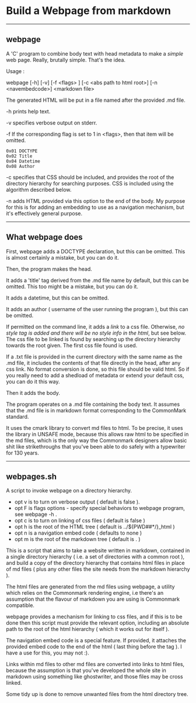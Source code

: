 # Build a Webpage from markdown
---
## webpage

A 'C' program to combine body text with head metadata to make a *simple* web page.
Really, brutally simple. That's the idea. 

Usage :

webpage [-h] [-v] [-f \<flags\> ] [-c \<abs path to html root\>] [-n \<navembedcode\>] \<markdown file\>

The generated HTML will be put in a file named after the provided .md file. 

-h prints help text.

-v specifies verbose output on stderr. 

-f If the corresponding flag is set to 1 in \<flags\>, then that item will be omitted.

    0x01 DOCTYPE
    0x02 Title
    0x04 Datetime
    0x08 Author

-c specifies that CSS should be included, and provides the root of the directory
   hierarchy for searching purposes. CSS is included using the algorithm described 
   below.

-n adds HTML provided via this option to the end of the body. My purpose for this 
   is for adding an embedding to use as a navigation mechanism, but it's effectively
   general purpose. 
   
---

## What webpage does

First, webpage adds a DOCTYPE declaration, but this can be omitted. This is
almost certainly a mistake, but you can do it.

Then, the program makes the head.

It adds a 'title' tag derived from the .md file name by default, but this can 
be omitted. This too might be a mistake, but you can do it.

It adds a datetime, but this can be omitted.

It adds an author ( username of the user running the program ), but this can be 
omitted. 

If permitted on the command line, it adds a *link* to a css file. Otherwise, *no 
style tag is added and there will be no style info in the html*, but see below.
The css file to be linked is found by searching up the directory hierarchy towards
the root given. The first css file found is used. 

If a .txt file is provided in the current directory with the same name as the 
.md file, it includes the contents of that file directly in the head, after any 
css link. No format conversion is done, so this file should be valid html. So 
if you really need to add a shedload of metadata or extend your default css, 
you can do it this way. 

Then it adds the body.

The program operates on a .md file containing the body text. It assumes that
the .md file is in markdown format corresponding to the CommonMark standard. 

It uses the cmark library to convert md files to html. To be precise, it uses the
library in UNSAFE mode, because this allows raw html to be specified in the md
files, which is the only way the Commonmark designers allow basic shit like 
strikethroughs that you've been able to do safely with a typewriter for 130 years.  

---

## webpages.sh

A script to invoke webpage on a directory hierarchy. 

-  opt v is to turn on verbose output ( default is false ).
-  opt F is flags options - specify special behaviors to webpage program, see webpage -h .
-  opt c is to turn on linking of css files ( default is false ) 
-  opt h is the root of the HTML tree ( default is ../${PWD##*/}_html )
-  opt n is a navigation embed code ( defaults to none )
-  opt m is the root of the markdown tree ( default is . )

This is a script that aims to take a website written in markdown, contained in a 
single directory hierarchy ( i.e. a set of directories with a common root ), and
build a copy of the directory hierarchy that contains html files in place of md
files ( plus any other files the site needs from the markdown hierarchy ).
 
The html files are generated from the md files using webpage, a utility which relies
on the Commonmark rendering engine, i.e there's an assumption that the flavour of
markdown you are using is Commonmark compatible.  
 
webpage provides a mechanism for linking to css files, and if this is to be 
done then this script must provide the relevant option, including an absolute 
path to the root of the html hierarchy ( which it works out for itself ). 

The navigation embed code is a special feature. If provided, it attaches the 
provided embed code to the end of the html ( last thing before the </body> tag ).
I have a use for this, you may not :). 

Links within md files to other md files are converted into links to html files,
because the assumption is that you've developed the whole site in markdown using
something like ghostwriter, and those files may be cross linked. 

Some tidy up is done to remove unwanted files from the html directory tree. 

